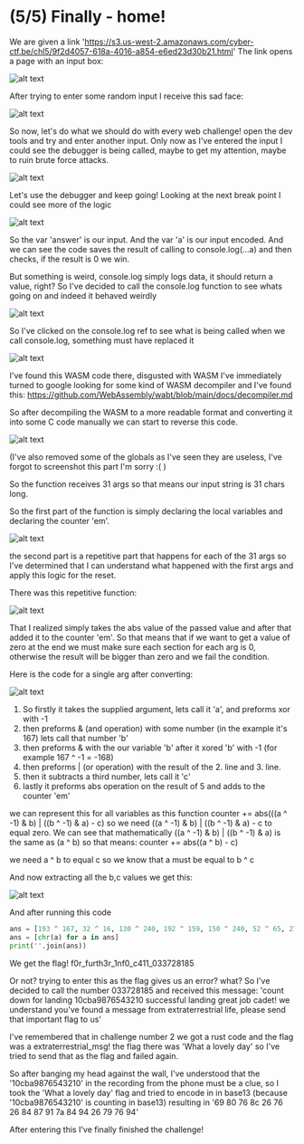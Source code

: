 # (5/5) Finally - home!

We are given a link 'https://s3.us-west-2.amazonaws.com/cyber-ctf.be/chl5/9f2d4057-618a-4016-a854-e6ed23d30b21.html'
The link opens a page with an input box:

![alt text](https://raw.githubusercontent.com/GabiCtrlZ/ch5-cyberark/main/pictures/landing.png)

After trying to enter some random input I receive this sad face:

![alt text](https://raw.githubusercontent.com/GabiCtrlZ/ch5-cyberark/main/pictures/sad-face.png)

So now, let's do what we should do with every web challenge! open the dev tools and try and enter another input.
Only now as I've entered the input I could see the debugger is being called, maybe to get my attention, maybe to ruin brute force attacks.

![alt text](https://raw.githubusercontent.com/GabiCtrlZ/ch5-cyberark/main/pictures/dev-tools.png)

Let's use the debugger and keep going!
Looking at the next break point I could see more of the logic

![alt text](https://raw.githubusercontent.com/GabiCtrlZ/ch5-cyberark/main/pictures/dev-tools.png)

So the var 'answer' is our input.
And the var 'a' is our input encoded.
And we can see the code saves the result of calling to console.log(...a) and then checks, if the result is 0 we win.

But something is weird, console.log simply logs data, it should return a value, right?
So I've decided to call the console.log function to see whats going on and indeed it behaved weirdly

![alt text](https://raw.githubusercontent.com/GabiCtrlZ/ch5-cyberark/main/pictures/checking-the-console.png)

So I've clicked on the console.log ref to see what is being called when we call console.log, something must have replaced it

![alt text](https://raw.githubusercontent.com/GabiCtrlZ/ch5-cyberark/main/pictures/console-impostor.png)

I've found this WASM code there, disgusted with WASM I've immediately turned to google looking for some kind of WASM decompiler and I've found this:
https://github.com/WebAssembly/wabt/blob/main/docs/decompiler.md

So after decompiling the WASM to a more readable format and converting it into some C code manually we can start to reverse this code.

![alt text](https://raw.githubusercontent.com/GabiCtrlZ/ch5-cyberark/main/pictures/code-example.png)

(I've also removed some of the globals as I've seen they are useless, I've forgot to screenshot this part I'm sorry :( )

So the function receives 31 args so that means our input string is 31 chars long.

So the first part of the function is simply declaring the local variables and declaring the counter 'em'.

![alt text](https://raw.githubusercontent.com/GabiCtrlZ/ch5-cyberark/main/pictures/declaring-vars.png)

the second part is a repetitive part that happens for each of the 31 args so I've determined that I can understand what happened with the first args
and apply this logic for the reset.

There was this repetitive function:

![alt text](https://raw.githubusercontent.com/GabiCtrlZ/ch5-cyberark/main/pictures/abs.png)

That I realized simply takes the abs value of the passed value and after that added it to the counter 'em'.
So that means that if we want to get a value of zero at the end we must make sure each section for each arg is 0, otherwise the result will be bigger than zero
and we fail the condition.

Here is the code for a single arg after converting:

![alt text](https://raw.githubusercontent.com/GabiCtrlZ/ch5-cyberark/main/pictures/arg-code.png)

1. So firstly it takes the supplied argument, lets call it 'a', and preforms xor with -1
2. then preforms & (and operation) with some number (in the example it's 167) lets call that number 'b'
3. then preforms & with the our variable 'b' after it xored 'b' with -1 (for example 167 ^ -1 = -168)
4. then preforms | (or operation) with the result of the 2. line and 3. line.
5. then it subtracts a third number, lets call it 'c'
6. lastly it preforms abs operation on the result of 5 and adds to the counter 'em'

we can represent this for all variables as this function
counter += abs(((a ^ -1) & b) | ((b ^ -1) & a) - c)
so we need ((a ^ -1) & b) | ((b ^ -1) & a) - c to equal zero.
We can see that mathematically ((a ^ -1) & b) | ((b ^ -1) & a) is the same as (a ^ b)
so that means:
counter += abs((a ^ b) - c)

we need a ^ b to equal c so we know that a must be equal to b ^ c

And now extracting all the b,c values we get this:

![alt text](https://raw.githubusercontent.com/GabiCtrlZ/ch5-cyberark/main/pictures/values.png)

And after running this code

```python
ans = [193 ^ 167, 32 ^ 16, 130 ^ 240, 192 ^ 159, 150 ^ 240, 52 ^ 65, 27 ^ 105, 69 ^ 49, 31 ^ 119, 63 ^ 12, 160 ^ 210, 51 ^ 108, 137 ^ 184, 133 ^ 235, 16 ^ 118, 4 ^ 52, 138 ^ 213, 102 ^ 5, 95 ^ 107, 91 ^ 106, 148 ^ 165, 83 ^ 12, 134 ^ 182, 239 ^ 220, 191 ^ 140, 162 ^ 149, 32 ^ 18, 144 ^ 168, 219 ^ 234, 149 ^ 173, 18 ^ 39]
ans = [chr(a) for a in ans]
print(''.join(ans))
```

We get the flag! f0r_furth3r_1nf0_c411_033728185

Or not? trying to enter this as the flag gives us an error? what?
So I've decided to call the number 033728185 and received this message:
'count down for landing 10cba9876543210 successful landing great job cadet! we understand you've found a message from extraterrestrial life,
please send that important flag to us'

I've remembered that in challenge number 2 we got a rust code and the flag was a extraterrestrial_msg! the flag there was 'What a lovely day'
so I've tried to send that as the flag and failed again.

So after banging my head against the wall, I've understood that the '10cba9876543210' in the recording from the phone must be a clue, so I took the 'What a lovely day' flag
and tried to encode in in base13 (because '10cba9876543210' is counting in base13) resulting in '69 80 76 8c 26 76 26 84 87 91 7a 84 94 26 79 76 94'

After entering this I've finally finished the challenge!